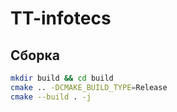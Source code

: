 # TT-infotecs

## Сборка
```bash
mkdir build && cd build
cmake .. -DCMAKE_BUILD_TYPE=Release
cmake --build . -j
```